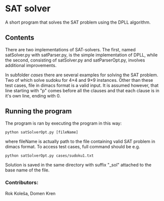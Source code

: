 # SAT solver
A short program that solves the SAT problem using the DPLL algorithm.

## Contents
There are two implementations of SAT-solvers. The first, named satSolver.py with satParser.py, is the simple implementation of DPLL, while the second, consisting of satSolver.py and satParserOpt.py, involves additional improvements.

In subfolder *cases* there are several examples for solving the SAT problem. Two of which solve sudoku for 4×4 and 9×9 instances. Other than these test cases, file in dimacs format is a valid input. It is assumed however, that line starting with "p" comes before all the clauses and that each clause is in it's own line, ending with 0.

## Running the program
The program is ran by executing the program in this way:
```
python satSolverOpt.py [fileName]
```
where fileName is actually path to the file containing valid SAT problem in dimacs format. To access test cases, full command should be e.g.
```
python satSolverOpt.py cases/sudoku1.txt
```
Solution is saved in the same directory with suffix "_sol" attached to the base name of the file.

### Contributors:
Rok Koleša, Domen Kren